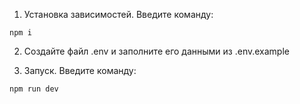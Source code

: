 1. Установка зависимостей. Введите команду:
```
npm i
```
2. Создайте файл .env и заполните его данными из .env.example

3. Запуск. Введите команду:
```
npm run dev
```

